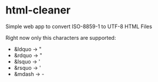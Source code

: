 # html-cleaner

Simple web app to convert ISO-8859-1 to UTF-8 HTML Files

Right now only this characters are supported:
* &ldquo -> "
* &rdquo -> "
* &lsquo -> '
* &rsquo -> '
* &mdash -> -

